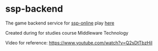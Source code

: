 # ssp-backend
The game backend service for [ssp-online](https://github.com/doofmars/ssp-online) play [here](https://doofmars.github.io/ssp-online/)

Created during for studies course Middleware Technology 

Video for reference: https://www.youtube.com/watch?v=Q2sDtTbzHiI

